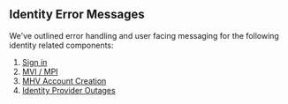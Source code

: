 ## Identity Error Messages

We've outlined error handling and user facing messaging for the following identity related components:
1. [Sign in](https://github.com/department-of-veterans-affairs/va.gov-team/blob/master/products/identity/login/error-messages/sign-in-error-handling.md)
2. [MVI / MPI](https://github.com/department-of-veterans-affairs/va.gov-team-sensitive/blob/master/teams/vsp/teams/Identity/Sign%20In%20Service/Errors/MPI/external.md)
3. [MHV Account Creation](https://github.com/department-of-veterans-affairs/va.gov-team/blob/master/products/identity/login/error-messages/mhvaccountcreation-errorhandling.md)
4. [Identity Provider Outages](https://github.com/department-of-veterans-affairs/va.gov-team/blob/master/products/identity/login/error-messages/identityprovideroutages.md)
